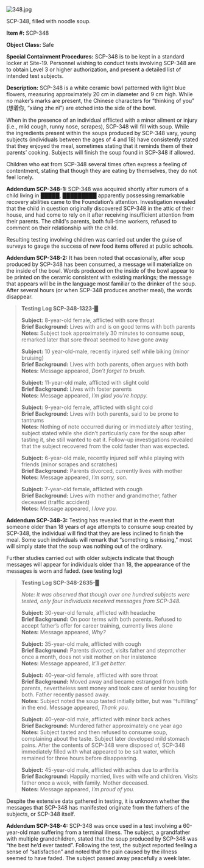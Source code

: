 ![348.jpg](http://scp-wiki.wdfiles.com/local--files/scp-348/348.jpg)

SCP-348, filled with noodle soup.

**Item #:** SCP-348

**Object Class:** Safe

**Special Containment Procedures:** SCP-348 is to be kept in a standard locker at Site-19. Personnel wishing to conduct tests involving SCP-348 are to obtain Level 3 or higher authorization, and present a detailed list of intended test subjects.

**Description:** SCP-348 is a white ceramic bowl patterned with light blue flowers, measuring approximately 20 cm in diameter and 9 cm high. While no maker’s marks are present, the Chinese characters for “thinking of you” (想着你, “xiǎng zhe nǐ”) are etched into the side of the bowl.

When in the presence of an individual afflicted with a minor ailment or injury (i.e., mild cough, runny nose, scrapes), SCP-348 will fill with soup. While the ingredients present within the soups produced by SCP-348 vary, young subjects (individuals between the ages of 4 and 18) have consistently stated that they enjoyed the meal, sometimes stating that it reminds them of their parents’ cooking. Subjects will finish the soup found in SCP-348 if allowed.

Children who eat from SCP-348 several times often express a feeling of contentment, stating that though they are eating by themselves, they do not feel lonely.

**Addendum SCP-348-1:** SCP-348 was acquired shortly after rumors of a child living in █████, █████████ apparently possessing remarkable recovery abilities came to the Foundation’s attention. Investigation revealed that the child in question originally discovered SCP-348 in the attic of their house, and had come to rely on it after receiving insufficient attention from their parents. The child's parents, both full-time workers, refused to comment on their relationship with the child.

Resulting testing involving children was carried out under the guise of surveys to gauge the success of new food items offered at public schools.

**Addendum SCP-348-2:** It has been noted that occasionally, after soup produced by SCP-348 has been consumed, a message will materialize on the inside of the bowl. Words produced on the inside of the bowl appear to be printed on the ceramic consistent with existing markings; the message that appears will be in the language most familiar to the drinker of the soup. After several hours (or when SCP-348 produces another meal), the words disappear.

> **Testing Log SCP-348-1323-█**
> 
> **Subject:** 8-year-old female, afflicted with sore throat  
> **Brief Background:** Lives with and is on good terms with both parents  
> **Notes:** Subject took approximately 30 minutes to consume soup, remarked later that sore throat seemed to have gone away
> 
> **Subject:** 10 year-old-male, recently injured self while biking (minor bruising)  
> **Brief Background:** Lives with both parents, often argues with both  
> **Notes:** Message appeared, _Don’t forget to brush._
> 
> **Subject:** 11-year-old male, afflicted with slight cold  
> **Brief Background:** Lives with foster parents  
> **Notes:** Message appeared, _I’m glad you’re happy._
> 
> **Subject:** 9-year-old female, afflicted with slight cold  
> **Brief Background:** Lives with both parents, said to be prone to tantrums  
> **Notes:** Nothing of note occurred during or immediately after testing, subject stated while she didn’t particularly care for the soup after tasting it, she still wanted to eat it. Follow-up investigations revealed that the subject recovered from the cold faster than was expected.
> 
> **Subject:** 6-year-old male, recently injured self while playing with friends (minor scrapes and scratches)  
> **Brief Background:** Parents divorced, currently lives with mother  
> **Notes:** Message appeared, _I’m sorry, son._
> 
> **Subject:** 7-year-old female, afflicted with cough  
> **Brief Background:** Lives with mother and grandmother, father deceased (traffic accident)  
> **Notes:** Message appeared, _I love you._

**Addendum SCP-348-3:** Testing has revealed that in the event that someone older than 18 years of age attempts to consume soup created by SCP-348, the individual will find that they are less inclined to finish the meal. Some such individuals will remark that “something is missing," most will simply state that the soup was nothing out of the ordinary.

Further studies carried out with older subjects indicate that though messages will appear for individuals older than 18, the appearance of the messages is worn and faded. (see testing log)

> **Testing Log SCP-348-2635-█**
> 
> _Note: It was observed that though over one hundred subjects were tested, only four individuals received messages from SCP-348._
> 
> **Subject:** 30-year-old female, afflicted with headache  
> **Brief Background:** On poor terms with both parents. Refused to accept father’s offer for career training, currently lives alone  
> **Notes:** Message appeared, _Why?_
> 
> **Subject:** 35-year-old male, afflicted with cough  
> **Brief Background:** Parents divorced, visits father and stepmother once a month, does not visit mother on her insistence  
> **Notes:** Message appeared, _It’ll get better._
> 
> **Subject:** 40-year-old female, afflicted with sore throat  
> **Brief Background:** Moved away and became estranged from both parents, nevertheless sent money and took care of senior housing for both. Father recently passed away.  
> **Notes:** Subject noted the soup tasted initially bitter, but was “fulfilling” in the end. Message appeared, _Thank you._
> 
> **Subject:** 40-year-old male, afflicted with minor back aches  
> **Brief Background:** Murdered father approximately one year ago  
> **Notes:** Subject tasted and then refused to consume soup, complaining about the taste. Subject later developed mild stomach pains. After the contents of SCP-348 were disposed of, SCP-348 immediately filled with what appeared to be salt water, which remained for three hours before disappearing.
> 
> **Subject:** 45-year-old male, afflicted with aches due to arthritis  
> **Brief Background:** Happily married, lives with wife and children. Visits father once a week, with family. Mother deceased.  
> **Notes:** Message appeared, _I’m proud of you._

Despite the extensive data gathered in testing, it is unknown whether the messages that SCP-348 has manifested originate from the fathers of the subjects, or SCP-348 itself.

**Addendum SCP-348-4:** SCP-348 was once used in a test involving a 60-year-old man suffering from a terminal illness. The subject, a grandfather with multiple grandchildren, stated that the soup produced by SCP-348 was “the best he’d ever tasted”. Following the test, the subject reported feeling a sense of “satisfaction” and noted that the pain caused by the illness seemed to have faded. The subject passed away peacefully a week later.